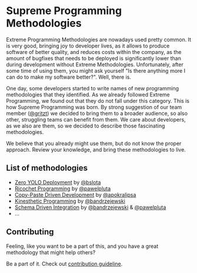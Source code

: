 # Supreme Programming Methodologies

Extreme Programming Methodologies are nowadays used pretty common. It is very good, bringing joy to developer lives,
as it allows to produce software of better quality, and reduces costs within the company, as the amount of bugfixes that needs
to be deployed is significantly lower than during development without Extreme Methodologies. Unfortunately, after some time
of using them, you might ask yourself "Is there anything more I can do to make my software better?". Well, there is.

One day, some developers started to write names of new programming methodologies that they identified. As we already followed
Extreme Programming, we found out that they do not fall under this category. This is how Supreme Programming was born. By strong 
suggestion of our team member ([@gritzt](https://github.com/gritzt)) we decided to bring them to a broader audience, so also other, struggling teams 
can benefit from them. We care about developers, as we also are them, so we decided to describe those fascinating methodologies.

We believe that you already might use them, but do not know the proper approach. Review your knowledge, and bring these methodologies to live.

## List of methodologies

* [Zero YOLO Deployment](methodologies/zero-yolo-deployment/README.md) by [@bslota](https://github.com/bslota)
* [Ricochet Programming](methodologies/ricochet-programming/README.md) by [@pawelpluta](https://github.com/pawelpluta)
* [Copy-Paste Driven Development](methodologies/copy-pasta-driven-development/README.md) by [@apokralipsa](https://github.com/apokralipsa)
* [Kinesthetic Programming](methodologies/kinesthetic-programming/README.md) by [@bandrzejewski](https://github.com/bandrzejewski)
* [Schema Driven Integration](methodologies/schema-driven-integration/README.md) by [@bandrzejewski](https://github.com/bandrzejewski) & [@pawelpluta](https://github.com/pawelpluta)
* ...

## Contributing

Feeling, like you want to be a part of this, and you have a great methodology that might help others?

Be a part of it. Check out [contribution guideline](CONTRIBUTING.md).
